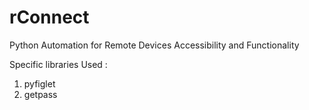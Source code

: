 # rConnect
Python Automation for Remote Devices Accessibility and Functionality

Specific libraries Used :
1. pyfiglet
2. getpass
